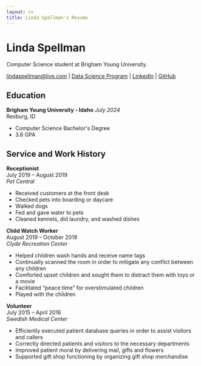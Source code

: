 ```yaml
---
layout: cv
title: Linda Spellman's Resume
---
```

# Linda Spellman
Computer Science student at Brigham Young University.

<div id="webaddress">
<a href="lindaspellman@live.com">lindaspellman@live.com</a>
| <a href="https://byuidatascience.github.io/development.html">Data Science Program</a>
| <a href="https://www.linkedin.com/in/linda-spellman-760676182/">LinkedIn</a>
| <a href="https://github.com/lindaspellman">GitHub</a>
</div>

<!-- https://www.monique.tech/the-art-of-markdown -->

## Education
                                     
__Brigham Young University - Idaho__			*July 2024*  
Rexburg, ID  
- Computer Science Bachelor's Degree
- 3.6 GPA

## Service and Work History
__Receptionist__  
July 2019 – August 2019  
*Pet Central*
- Received customers at the front desk
- Checked pets into boarding or daycare
- Walked dogs
- Fed and gave water to pets
- Cleaned kennels, did laundry, and washed dishes


__Child Watch Worker__  
August 2019 – October 2019  
*Clyde Recreation Center*
- Helped children wash hands and receive name tags
- Continually scanned the room in order to mitigate any conflict between any children
- Comforted upset children and sought them to distract them with toys or a movie
- Facilitated “peace time” for overstimulated children
- Played with the children


		 
__Volunteer__  
July 2015 – April 2016  
*Swedish Medical Center*
- Efficiently executed patient database queries in order to assist visitors and callers
- Correctly directed patients and visitors to the necessary departments
- Improved patient moral by delivering mail, gifts and flowers
- Supported gift shop functioning by organizing gift shop merchandise 


<!-- ### Footer

Last updated: May 2013 -->


